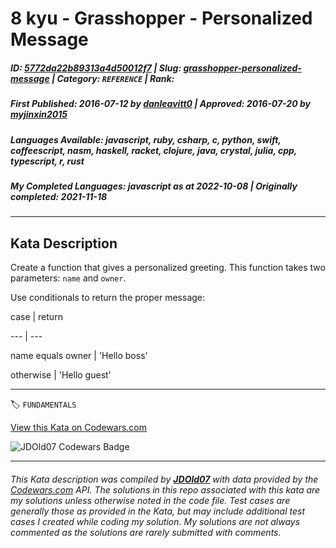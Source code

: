 # 8 kyu - Grasshopper - Personalized Message

##### **ID**: [5772da22b89313a4d50012f7](https://www.codewars.com/kata/5772da22b89313a4d50012f7) | **Slug**: [grasshopper-personalized-message](https://www.codewars.com/kata/5772da22b89313a4d50012f7) | **Category**: `REFERENCE` | **Rank**: <span style="color:white">8 kyu</span>

##### **First Published**: 2016-07-12 ***by*** [danleavitt0](https://www.codewars.com/users/danleavitt0) | **Approved**: 2016-07-20 ***by*** [myjinxin2015](https://www.codewars.com/users/myjinxin2015)

##### **Languages Available**: javascript, ruby, csharp, c, python, swift, coffeescript, nasm, haskell, racket, clojure, java, crystal, julia, cpp, typescript, r, rust

##### **My Completed Languages**: javascript ***as at*** 2022-10-08 | **Originally completed**: 2021-11-18

---

## Kata Description


Create a function that gives a personalized greeting. This function takes two parameters: `name` and `owner`.



Use conditionals to return the proper message:



case | return

--- | ---

name equals owner | 'Hello boss'

otherwise         | 'Hello guest'





---


🏷 `FUNDAMENTALS`


[View this Kata on Codewars.com](https://www.codewars.com/kata/5772da22b89313a4d50012f7)

![](https://www.codewars.com/users/jdold07/badges/large "JDOld07 Codewars Badge")

---

###### *This Kata description was compiled by [**JDOld07**](https://tpstech.dev) with data provided by the [Codewars.com](https://www.codewars.com) API.  The solutions in this repo associated with this kata are my solutions unless otherwise noted in the code file.  Test cases are generally those as provided in the Kata, but may include additional test cases I created while coding my solution.  My solutions are not always commented as the solutions are rarely submitted with comments.*
